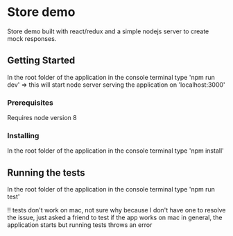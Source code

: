 # Store demo

Store demo built with react/redux and a simple nodejs server to create mock responses.

## Getting Started

In the root folder of the application in the console terminal type 'npm run dev' => this will start node server serving the application on 'localhost:3000'

### Prerequisites

Requires node version 8

### Installing

In the root folder of the application in the console terminal type 'npm install'

## Running the tests

In the root folder of the application in the console terminal type 'npm run test'

!! tests don't work on mac, not sure why because I don't have one to resolve the issue, just asked a friend to test if the app works on mac in general,
the application starts but running tests throws an error